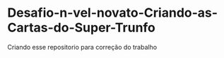 # Desafio-n-vel-novato-Criando-as-Cartas-do-Super-Trunfo
Criando esse repositorio para correção do trabalho
